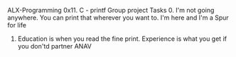ALX-Programming
0x11. C - printf
Group project
Tasks
0. I'm not going anywhere. You can print that wherever you want to. I'm here and I'm a Spur for life
1. Education is when you read the fine print. Experience is what you get if you don'td
partner ANAV
